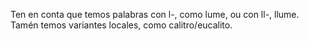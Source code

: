 Ten en conta que temos palabras con l-, como lume, ou con ll-, llume. Tamén temos variantes locales, como calitro/eucalito.

